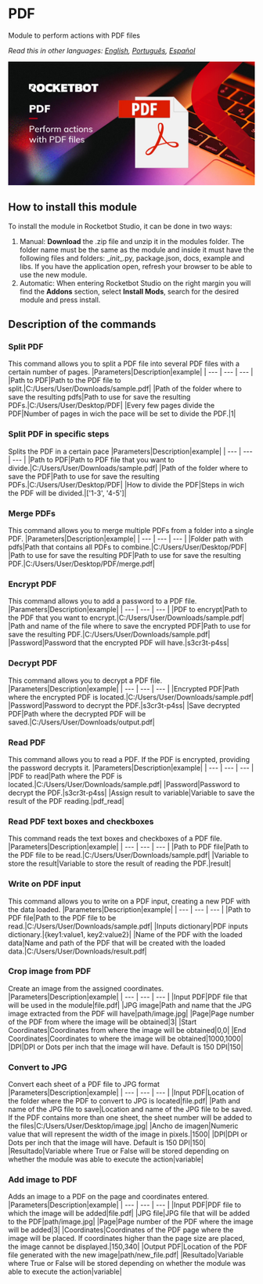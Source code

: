 # PDF
  
Module to perform actions with PDF files  

*Read this in other languages: [English](Manual_PDF.md), [Português](Manual_PDF.pr.md), [Español](Manual_PDF.es.md)*
  
![banner](imgs/Banner_PDF.jpg)
## How to install this module
  
To install the module in Rocketbot Studio, it can be done in two ways:
1. Manual: __Download__ the .zip file and unzip it in the modules folder. The folder name must be the same as the module and inside it must have the following files and folders: \__init__.py, package.json, docs, example and libs. If you have the application open, refresh your browser to be able to use the new module.
2. Automatic: When entering Rocketbot Studio on the right margin you will find the **Addons** section, select **Install Mods**, search for the desired module and press install.  


## Description of the commands

### Split PDF
  
This command allows you to split a PDF file into several PDF files with a certain number of pages.
|Parameters|Description|example|
| --- | --- | --- |
|Path to PDF|Path to the PDF file to split.|C:/Users/User/Downloads/sample.pdf|
|Path of the folder where to save the resulting pdfs|Path to use for save the resulting PDFs.|C:/Users/User/Desktop/PDF|
|Every few pages divide the PDF|Number of pages in wich the pace will be set to divide the PDF.|1|

### Split PDF in specific steps
  
Splits the PDF in a certain pace
|Parameters|Description|example|
| --- | --- | --- |
|Path to PDF|Path to PDF file that you want to divide.|C:/Users/User/Downloads/sample.pdf|
|Path of the folder where to save the PDF|Path to use for save the resulting PDFs.|C:/Users/User/Desktop/PDF|
|How to divide the PDF|Steps in wich the PDF will be divided.|['1-3', '4-5']|

### Merge PDFs
  
This command allows you to merge multiple PDFs from a folder into a single PDF.
|Parameters|Description|example|
| --- | --- | --- |
|Folder path with pdfs|Path that contains all PDFs to combine.|C:/Users/User/Desktop/PDF|
|Path to use for save the resulting PDF|Path to use for save the resulting PDF.|C:/Users/User/Desktop/PDF/merge.pdf|

### Encrypt PDF
  
This command allows you to add a password to a PDF file.
|Parameters|Description|example|
| --- | --- | --- |
|PDF to encrypt|Path to the PDF that you want to encrypt.|C:/Users/User/Downloads/sample.pdf|
|Path and name of the file where to save the encrypted PDF|Path to use for save the resulting PDF.|C:/Users/User/Downloads/sample.pdf|
|Password|Password that the encrypted PDF will have.|s3cr3t-p4ss|

### Decrypt PDF
  
This command allows you to decrypt a PDF file.
|Parameters|Description|example|
| --- | --- | --- |
|Encrypted PDF|Path where the encrypted PDF is located.|C:/Users/User/Downloads/sample.pdf|
|Password|Password to decrypt the PDF.|s3cr3t-p4ss|
|Save decrypted PDF|Path where the decrypted PDF will be saved.|C:/Users/User/Downloads/output.pdf|

### Read PDF
  
This command allows you to read a PDF. If the PDF is encrypted, providing the password decrypts it.
|Parameters|Description|example|
| --- | --- | --- |
|PDF to read|Path where the PDF is located.|C:/Users/User/Downloads/sample.pdf|
|Password|Password to decrypt the PDF.|s3cr3t-p4ss|
|Assign result to variable|Variable to save the result of the PDF reading.|pdf_read|

### Read PDF text boxes and checkboxes
  
This command reads the text boxes and checkboxes of a PDF file.
|Parameters|Description|example|
| --- | --- | --- |
|Path to PDF file|Path to the PDF file to be read.|C:/Users/User/Downloads/sample.pdf|
|Variable to store the result|Variable to store the result of reading the PDF.|result|

### Write on PDF input
  
This command allows you to write on a PDF input, creating a new PDF with the data loaded.
|Parameters|Description|example|
| --- | --- | --- |
|Path to PDF file|Path to the PDF file to be read.|C:/Users/User/Downloads/sample.pdf|
|Inputs dictionary|PDF inputs dictionary.|{key1:value1, key2:value2}|
|Name of the PDF with the loaded data|Name and path of the PDF that will be created with the loaded data.|C:/Users/User/Downloads/result.pdf|

### Crop image from PDF
  
Create an image from the assigned coordinates.
|Parameters|Description|example|
| --- | --- | --- |
|Input PDF|PDF file that will be used in the module|file.pdf|
|JPG image|Path and name that the JPG image extracted from the PDF will have|path/image.jpg|
|Page|Page number of the PDF from where the image will be obtained|3|
|Start Coordinates|Coordinates from where the image will be obtained|0,0|
|End Coordinates|Coordinates to where the image will be obtained|1000,1000|
|DPI|DPI or Dots per inch that the image will have. Default is 150 DPI|150|

### Convert to JPG
  
Convert each sheet of a PDF file to JPG format
|Parameters|Description|example|
| --- | --- | --- |
|Input PDF|Location of the folder where the PDF to convert to JPG is located|file.pdf|
|Path and name of the JPG file to save|Location and name of the JPG file to be saved. If the PDF contains more than one sheet, the sheet number will be added to the files|C:/Users/User/Desktop/image.jpg|
|Ancho de imagen|Numeric value that will represent the width of the image in pixels.|1500|
|DPI|DPI or Dots per inch that the image will have. Default is 150 DPI|150|
|Resultado|Variable where True or False will be stored depending on whether the module was able to execute the action|variable|

### Add image to PDF
  
Adds an image to a PDF on the page and coordinates entered.
|Parameters|Description|example|
| --- | --- | --- |
|Input PDF|PDF file to which the image will be added|file.pdf|
|JPG file|JPG file that will be added to the PDF|path/image.jpg|
|Page|Page number of the PDF where the image will be added|3|
|Coordinates|Coordinates of the PDF page where the image will be placed. If coordinates higher than the page size are placed, the image cannot be displayed.|150,340|
|Output PDF|Location of the PDF file generated with the new image|path/new_file.pdf|
|Resultado|Variable where True or False will be stored depending on whether the module was able to execute the action|variable|

